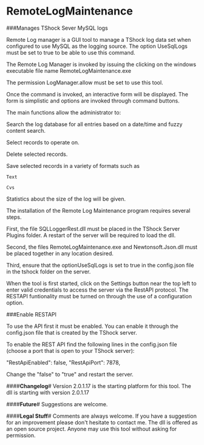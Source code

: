 # RemoteLogMaintenance
###Manages TShock Sever MySQL logs

Remote Log manager is a GUI tool to manage a TShock log data set when configured to use MySQL as the logging source. The option UseSqlLogs must be set to true to be able to use this command.

The Remote Log Manager is invoked by issuing the clicking on the windows executable file name RemoteLogMaintenance.exe

The permission LogManager.allow must be set to use this tool. 

Once the command is invoked, an interactive form will be displayed. The form is simplistic and options are invoked through command buttons.

The main functions allow the administrator to:

Search the log database for all entries based on a date/time and fuzzy content search.

  Select records to operate on.

  Delete selected records.

  Save selected records in a variety of formats such as 

    Text

    Cvs

Statistics about the size of the log will be given.

The installation of the Remote Log Maintenance program requires several steps.

First, the file SQLLoggerRest.dll must be placed in the TShock Server Plugins folder. A restart of the server will be required to load the dll.

Second, the files RemoteLogMaintenance.exe and Newtonsoft.Json.dll must be placed together in any location desired.

Third, ensure that the optionUseSqlLogs is set to true in the config.json file in the tshock folder on the server.

When the tool is first started, click on the Settings button near the top left to enter valid credentials to access the server via the RestAPI protocol. The RESTAPI funtionality must be turned on through the use of a configuration option. 

###Enable RESTAPI

To use the API first it must be enabled. You can enable it through the config.json file that is created by the TShock server.

To enable the REST API find the following lines in the config.json file (choose a port that is open to your TShock server):

"RestApiEnabled": false, "RestApiPort": 7878,

Change the "false" to "true" and restart the server.

####**Changelog**#
Version 2.0.1.17 is the starting platform for this tool. The dll is starting with version 2.0.1.17


####**Future**#
Suggestions are welcome.

####**Legal Stuff**#
Comments are always welcome. If you have a suggestion for an improvement please don't hesitate to contact me. The dll is offered as an open source project. Anyone may use this tool without asking for permission.

